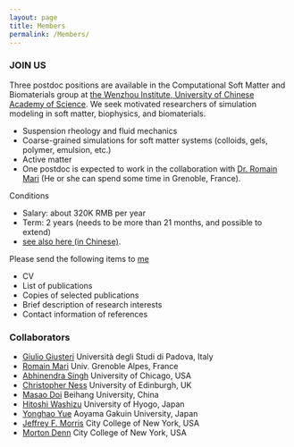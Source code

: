 ```yaml
---
layout: page
title: Members
permalink: /Members/
---
```


### **JOIN US**
Three postdoc positions are available in the Computational Soft Matter and Biomaterials group at [the Wenzhou Institute, University of Chinese Academy of Science](http://www.wibe.ac.cn). We seek motivated researchers of simulation modeling in soft matter, biophysics, and biomaterials. 
- Suspension rheology and fluid mechanics 
- Coarse-grained simulations for soft matter systems (colloids, gels, polymer, emulsion, etc.)
- Active matter
- One postdoc is expected to work in the collaboration with [Dr. Romain Mari](https://rmari.github.io) (He or she can spend some time in Grenoble, France).

Conditions
- Salary: about 320K RMB per year
- Term: 2 years (needs to be more than 21 months, and possible to extend)
- [see also here (in Chinese)](http://www.wiucas.ac.cn/hr/2020/272.html).

Please send the following items to [me](mailto:seto@wibe.ac.cn)
- CV 
- List of publications
- Copies of selected publications
- Brief description of research interests
- Contact information of references

### Collaborators

- [Giulio Giusteri](https://www.math.unipd.it/~giusteri/) Università degli Studi di Padova, Italy
- [Romain Mari](http://rmari.github.io) Univ. Grenoble Alpes, France
- [Abhinendra Singh](https://scholar.google.com/citations?user=M2IMz3QAAAAJ&hl=nl) University of Chicago, USA
- [Christopher Ness](https://christopherjness.github.io) University of Edinburgh, UK
- [Masao Doi](http://mdoi.jp/index_E.html) Beihang University, China
- [Hitoshi Washizu](http://washizu.org/lab/index-e.html) University of Hyogo, Japan
- [Yonghao Yue](http://mns.k.u-tokyo.ac.jp/~yonghao/) Aoyama Gakuin University, Japan 
- [Jeffrey F. Morris](http://www-levich.engr.ccny.cuny.edu/~jmorris/index.html) City College of New York, USA
- [Morton Denn](http://www-levich.engr.ccny.cuny.edu/mdcv.htm) City College of New York, USA

